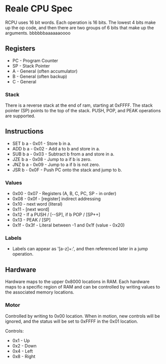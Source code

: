 # Reale CPU Spec

RCPU uses 16 bit words. Each operation is 16 bits. The lowest 4 bits make up the op code, 
and then there are two groups of 6 bits that make up the arguments. bbbbbbaaaaaaoooo

## Registers

* PC - Program Counter
* SP - Stack Pointer
* A - General (often accumulator)
* B - General (often backup)
* C - General

### Stack
 
There is a reverse stack at the end of ram, starting at 0xFFFF. The stack pointer (SP)
points to the top of the stack. PUSH, POP, and PEAK operations are supported.

## Instructions

* SET b a - 0x01 - Store b in a.
* ADD b a - 0x02 - Add a to b and store in a.
* SUB b a - 0x03 - Subtract b from a and store in a.
* JZE b a - 0x08 - Jump to a if b is zero.
* JNZ b a - 0x09 - Jump to a if b is not zero.
* JSR b - 0x0F - Push PC onto the stack and jump to b.

### Values

* 0x00 - 0x07 - Registers (A, B, C, PC, SP - in order)
* 0x08 - 0x0f - [register] indirect addressing
* 0x10 - next word (literal)
* 0x11 - [next word]
* 0x12 - If a PUSH / [--SP], if b POP / [SP++]
* 0x13 - PEAK / [SP]
* 0x1f - 0x3f - Literal between -1 and 0x1f (value - 0x20)


### Labels

* Labels can appear as '[a-z]+:', and then referenced later in a jump operation.

## Hardware

Hardware maps to the upper 0x8000 locations in RAM. Each hardware maps to a specific region
of RAM and can be controlled by writing values to the associated memory locations. 

### Motor

Controlled by writing to 0x00 location. When in motion, new controls will be ignored,
and the status will be set to 0xFFFF in the 0x01 location.

Controls:

* 0x1 - Up
* 0x2 - Down
* 0x4 - Left
* 0x8 - Right
